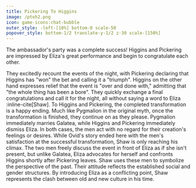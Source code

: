 ```yaml
---
title: Pickering To Higgins
image: /ptoh2.png
icon: game-icons:chat-bubble
outer_style: -left-[10%] bottom-0 scale-50
popover_style: bottom-1/2 translate-y-1/2 z-30 scale-[150%]
---
```

The ambassador's party was a complete success! Higgins and Pickering are impressed by Eliza's great performance and begin to congratulate each other. 
<!--more-->
They excitedly recount the events of the night, with Pickering declaring that Higgins has "won" the bet and calling it a "triumph". Higgins on the other hand expresses relief that the event is "over and done with," admitting that "the whole thing has been a bore". They quickly exchange a final congratulations and call it for the night, all without saying a word to Eliza :inline-cite[Shaw]. To Higgins and Pickering, the completed transformation is a happy ending. Much like Pygmalion in the original myth, once the transformation is finished, they continue on as they please. Pygmalion immediately marries Galatea, while Higgins and Pickering immediately dismiss Eliza. In both cases, the men act with no regard for their creation's feelings or desires. While Ovid's story ended here with the men's satisfaction at the successful transformation, Shaw is only reaching his climax. The two men freely discuss the event in front of Eliza as if she isn't present, but unlike Galatea, Eliza advocates for herself and confronts Higgins shortly after Pickering leaves. Shaw uses these men to symbolize the perspective of the past. Their attitude reflects the established social and gender structures. By introducing Eliza as a conflicting point, Shaw represents the clash between old and new culture in his time.


